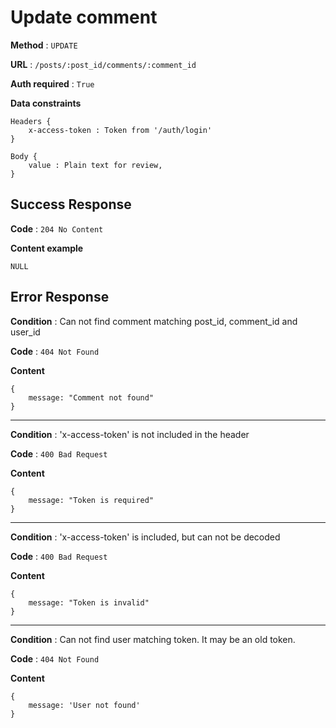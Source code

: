 # Update comment

**Method** : `UPDATE`

**URL** : `/posts/:post_id/comments/:comment_id`

**Auth required** : `True`

**Data constraints** 
```
Headers {
    x-access-token : Token from '/auth/login'
}

Body {
    value : Plain text for review,
}
```

## Success Response

**Code** : `204 No Content`

**Content example**
```
NULL
```

## Error Response

**Condition** : Can not find comment matching post_id, comment_id and user_id

**Code** : `404 Not Found`

**Content**

```
{
    message: "Comment not found" 
}
```

***

**Condition** : 'x-access-token' is not included in the header

**Code** : `400 Bad Request`

**Content**
```
{
    message: "Token is required"
}
```

***

**Condition** : 'x-access-token' is included, but can not be decoded

**Code** : `400 Bad Request`

**Content**
```
{
    message: "Token is invalid"
}
```

***

**Condition** : Can not find user matching token. It may be an old token.

**Code** : `404 Not Found`

**Content**
```
{
    message: 'User not found'
}
```